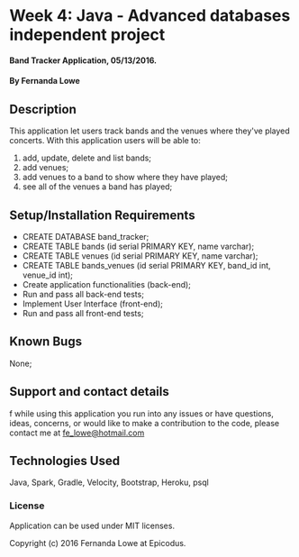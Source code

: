 # Week 4: Java - Advanced databases independent project

#### Band Tracker Application, 05/13/2016.

#### By Fernanda Lowe

## Description

This application let users track bands and the venues where they've played concerts.
With this application users will be able to:
1. add, update, delete and list bands;
2. add venues;
3. add venues to a band to show where they have played;
4. see all of the venues a band has played;

## Setup/Installation Requirements

* CREATE DATABASE band_tracker;
* CREATE TABLE bands (id serial PRIMARY KEY, name varchar);
* CREATE TABLE venues (id serial PRIMARY KEY, name varchar);
* CREATE TABLE bands_venues (id serial PRIMARY KEY, band_id int, venue_id int);
* Create application functionalities (back-end);
* Run and pass all back-end tests;
* Implement User Interface (front-end);
* Run and pass all front-end tests;

## Known Bugs

None;

## Support and contact details

f while using this application you run into any issues or have questions, ideas, concerns, or would like to make a contribution to the code, please contact me at fe_lowe@hotmail.com

## Technologies Used

Java, Spark, Gradle, Velocity, Bootstrap, Heroku, psql

### License

Application can be used under MIT licenses.

Copyright (c) 2016 Fernanda Lowe at Epicodus.
